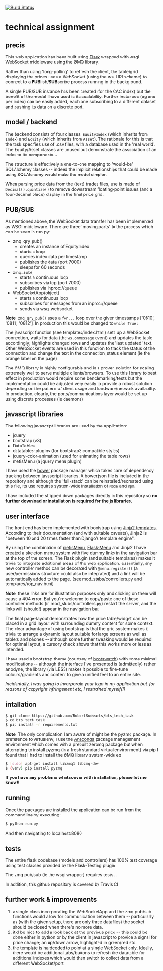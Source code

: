 [![Build Status](https://travis-ci.org/RobertSudwarts/bts_tech_task.svg?branch=master)](https://travis-ci.org/RobertSudwarts/bts_tech_task)

# technical assignment

## precis

This web application has been built using [Flask](http://flask.pocoo.org/) wrapped with wsgi WebSocket middleware using the ØMQ library.

Rather than using 'long-polling' to refresh the client, the table/grid displaying the prices uses a WebSocket (using the ws: URI scheme) to connect to a **PUB**lish/**SUB**scribe process running in the background.

A single PUB/SUB instance has been created (for the CAC index) but the benefit of the model I have used is its scalability. Further instances (eg one per index) can be easily added, each one subscribing to a different dataset and pushing its data on a discrete port.

## model / backend

The backend consists of four classes: `EquityIndex` (which inherits from `Index`) and `Equity` (which inherits from `Asset`). The rationale for this is that the task specifies use of .csv files, with a database used in the 'real world'.  The Equity/Asset classes are unused but demonstrate the association of an index to its components...

The structure is effectively a one-to-one mapping to 'would-be' SQLAlchemy classes -- indeed the implicit relationships that could be made using SQLAlchemy would make the model simpler.

When parsing price data from the (text) trades files, use is made of `Decimal().quantize()` to remove downstream floating-point issues (and a four-decimal place) display in the final price grid.

## PUB/SUB

As mentioned above, the WebSocket data transfer has been implemented as WSGI middleware. There are three 'moving parts' to the process which can be seen in run.py:

* zmq_qry_pub()
    - creates an instance of EquityIndex
    - starts a loop
    - queries index data per timestamp
    - publishes the data (port 7000)
    - sleeps for 60 seconds
* zmq_sub()
    - starts a continuous loop
    - subscribes via tcp (port 7000)
    - publishes via inproc://queue
* WebSocketApp(object)
    - starts a continuous loop
    - subscribes for messages from an inproc://queue
    - sends via wsgi.websocket

**Note:** `zmq_qry_pub()` uses a `for...` loop over the given timestamps ['0810', '0811', '0812']. In production this would be changed to `while True:`

The javascript function (see templates/index.html) sets up a WebSocket connection, waits for data (the `ws.onmessage` event) and updates the table accordingly; highlights changed rows and updates the 'last updated' text. Other WebSocket events are used in this function to track the status of the connection and change the text in the connection_status element (ie the orange label on the page)

The ØMQ library is highly configurable and is a proven solution for scaling extremely well to serve multiple clients/browsers.  To use this library to best effect in production would require some benchmarking/tests but the implementation could be adjusted very easily to provide a robust solution depending on the pattern of client usage and hardware/network availabilty.  In production, clearly, the ports/communications layer would be set up using discrete processes (ie daemons)

## javascript libraries

The following javascript libraries are used by the application:

* jquery
* bootstrap (v3)
* DataTables
* datatables-plugins (for bootstrap3 compatible styles)
* jquery-color-animation (used for animating the table rows)
* metisMenu (a jquery menu plugin)

I have used the [bower](http://bower.io/) package manager which takes care of dependency tracking between javascript libraries.  A bower.json file is included in the repository and although the 'full-stack' can be reinstalled/recreated using this file, its use requires system-wide installation of `Node` and `npm`.

I have included the stripped down packages directly in this repository so **no further download or installation is required for the js libraries.**

## user interface

The front end has been implemented with bootstrap using [Jinja2 templates](http://jinja.pocoo.org/docs/dev/). According to their documentation (and with suitable caveats), Jinja2 is "between 10 and 20 times faster than Django’s template engine".

By using the combination of [metisMenu](http://mm.onokumus.com/), [Flask-Menu](http://flask-menu.readthedocs.org/en/latest/) and Jinja2 I have created a skeleton menu system with five dummy links in the navigation bar at the top of the screen.  The Flask plugin (and suitable templates) makes it trivial to integrate additional areas of the web application: essentially, any new controller method can be decorated with `@menu.register()` (a user/permissions structure could also be integrated) and a link will be automatically added to the page. (see mod_stubs/controllers.py and templates/top_nav.html)

**Note:** these links are for illustration purposes only and clicking on them will cause a 404 error. But you're welcome to copy/paste one of these controller methods (in mod_stubs/controllers.py) restart the server, and the links will (should!) appear in the navigation bar.

The final page-layout demonstrates how the price table/widget can be placed in a grid layout with surrounding dummy content for some context.  The clear advantage of using bootstrap is that the grid system makes it trivial to arrange a dynamic layout suitable for large screens as well as tablets and phones -- although some further tweaking would be required for optimal layout, a cursory check shows that this works more or less as intended.

I have used a bootstrap theme (courtesy of [bootswatch](https://bootswatch.com/)) with some minimal modifications -- although the interface I've presented is (admittedly) rather anodyne, the library (via LESS) makes it possible to fine-tune colours/gradients and content to give a unified feel to an entire site.

*Incidentally, I was going to incorporate your logo in my application but, for reasons of copyright infringement etc, I restrained myself(!)*

## intallation

```bash
$ git clone https://github.com/RobertSudwarts/bts_tech_task
$ cd bts_tech_task
$ pip install -r requirements.txt
```

**Note:** The only complication I am aware of might be the pyzmq package. In preference to virtualenv, I use the [Anaconda](https://store.continuum.io/cshop/anaconda/) package management environment which comes with a prebuilt zeromq package but when attempting to install pyzmq (in a fresh standard virtual environment) via pip I found that I had to install the ØMQ library system-wide eg

```bash
$ [sudo] apt-get install libzmq1 libzmq-dev
$ (venv) pip install pyzmq
```

**If you have any problems whatsoever with installation, please let me know!!**

## running

Once the packages are installed the application can be run from the commandline by executing:

```bash
$ python run.py
```

And then navigating to localhost:8080

## tests

The entire flask codebase (models and controllers) has 100% test coverage using test classes provided by the Flask-Testing plugin

The zmq pub/sub (ie the wsgi wrapper) requires tests...

In addition, this github repository is covered by Travis CI

## further work & improvements

1. a single class incorporating the WebSocketApp and the zmq pub/sub functions would allow for communication between them -- particularly as (with the given setup, there are only three datafiles) the socket should be closed when there's no more data.
2. it'd be nice to add a look back at the previous price -- this could be done either in python or by the client in javascript to provide a signal for price change; an up/down arrow, highlighted in green/red etc.
3. the template is hardcoded to point at a single WebSocket only.  Ideally, there would be additional tabs/buttons to refresh the datatable for additional indexes which would then switch to collect data from a different WebSocket/port
